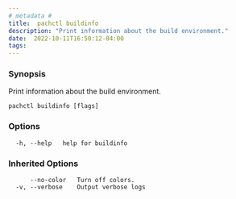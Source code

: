 ```yaml
---
# metadata # 
title:  pachctl buildinfo
description: "Print information about the build environment."
date:  2022-10-11T16:50:12-04:00
tags:
---
```


### Synopsis

Print information about the build environment.

```
pachctl buildinfo [flags]
```

### Options

```
  -h, --help   help for buildinfo
```

### Inherited Options

```
      --no-color   Turn off colors.
  -v, --verbose    Output verbose logs
```

